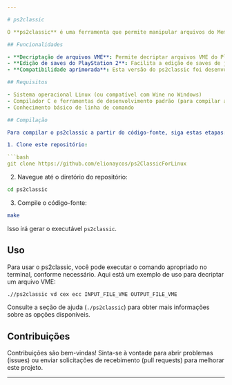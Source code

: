 ```yaml
---

# ps2classic

O **ps2classic** é uma ferramenta que permite manipular arquivos do Memory Card Virtual (VME) do PlayStation 2. Esta versão foi compilada do zero com algumas melhorias e otimizações em relação à versão original.

## Funcionalidades

- **Decriptação de arquivos VME**: Permite decriptar arquivos VME do PlayStation 2 para que possam ser editados ou transferidos para outros dispositivos.
- **Edição de saves do PlayStation 2**: Facilita a edição de saves de jogos do PS2 para adicionar trapaças, transferir dados entre saves, etc.
- **Compatibilidade aprimorada**: Esta versão do ps2classic foi desenvolvida com foco em melhorar a compatibilidade com uma variedade de sistemas e ambientes de execução.

## Requisitos

- Sistema operacional Linux (ou compatível com Wine no Windows)
- Compilador C e ferramentas de desenvolvimento padrão (para compilar a partir do código-fonte)
- Conhecimento básico de linha de comando

## Compilação

Para compilar o ps2classic a partir do código-fonte, siga estas etapas:

1. Clone este repositório:

```bash
git clone https://github.com/elionaycos/ps2ClassicForLinux
```

2. Navegue até o diretório do repositório:

```bash
cd ps2classic
```

3. Compile o código-fonte:

```bash
make
```

Isso irá gerar o executável `ps2classic`.

## Uso

Para usar o ps2classic, você pode executar o comando apropriado no terminal, conforme necessário. Aqui está um exemplo de uso para decriptar um arquivo VME:

```bash
.//ps2classic vd cex ecc INPUT_FILE_VME OUTPUT_FILE_VME 
```

Consulte a seção de ajuda (`./ps2classic`) para obter mais informações sobre as opções disponíveis.

## Contribuições

Contribuições são bem-vindas! Sinta-se à vontade para abrir problemas (issues) ou enviar solicitações de recebimento (pull requests) para melhorar este projeto.



---
```


